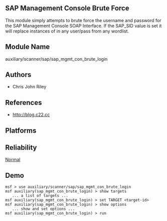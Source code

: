 ## SAP Management Console Brute Force

This module simply attempts to brute force the username and 
password for the SAP Management Console SOAP Interface. If 
the SAP_SID value is set it will replace instances of 
<SAPSID> in any user/pass from any wordlist.


## Module Name
auxiliary/scanner/sap/sap_mgmt_con_brute_login

## Authors
* Chris John Riley


## References
* http://blog.c22.cc




## Platforms


## Reliability
[Normal](https://github.com/rapid7/metasploit-framework/wiki/Exploit-Ranking)

## Demo

```
msf > use auxiliary/scanner/sap/sap_mgmt_con_brute_login
msf auxiliary(sap_mgmt_con_brute_login) > show targets
   ... a list of targets ...
msf auxiliary(sap_mgmt_con_brute_login) > set TARGET <target-id>
msf auxiliary(sap_mgmt_con_brute_login) > show options
   ... show and set options ...
msf auxiliary(sap_mgmt_con_brute_login) > run
```
    
    
